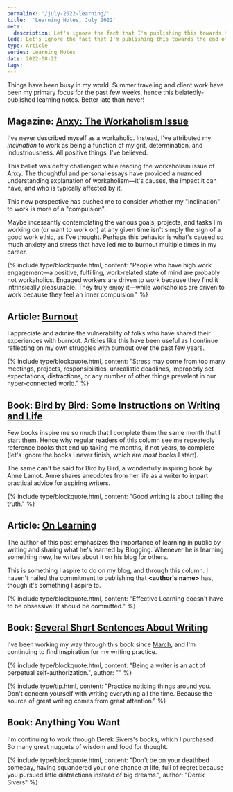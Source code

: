 ```yaml
---
permalink: '/july-2022-learning/'
title:  'Learning Notes, July 2022'
meta: 
  description: Let's ignore the fact that I'm publishing this towards the end of August. Regardless, here's what I learned in July.
lede: Let's ignore the fact that I'm publishing this towards the end of August. Regardless, here's what I learned in July.
type: Article
series: Learning Notes
date: 2022-08-22
tags: 
---
```


Things have been busy in my world. Summer traveling and client work have been my primary focus for the past few weeks, hence this belatedly-published learning notes. Better late than never!  

## Magazine: [Anxy: The Workaholism Issue]()

I've never described myself as a workaholic. Instead, I've attributed my _inclination_ to work as being a function of my grit, determination, and industriousness. All positive things, I've believed.

This belief was deftly challenged while reading the workaholism issue of Anxy. The thoughtful and personal essays have provided a nuanced understanding explanation of workaholism—it's causes, the impact it can have, and who is typically affected by it.

This new perspective has pushed me to consider whether my "inclination" to work is more of a "compulsion".

Maybe incessantly contemplating the various goals, projects, and tasks I'm working on (or want to work on) at any given time isn't simply the sign of a good work ethic, as I've thought. Perhaps this behavior is what's caused so much anxiety and stress that have led me to burnout multiple times in my career.

{% include type/blockquote.html, content: "People who have high work engagement—a positive, fulfilling, work-related state of mind are probably not workaholics. Engaged workers are driven to work because they find it intrinsically pleasurable. They truly enjoy it—while workaholics are driven to work because they feel an inner compulsion." %}

## Article: [Burnout](https://alistapart.com/article/burnout/) 

I appreciate and admire the vulnerability of folks who have shared their experiences with burnout. Articles like this have been useful as I continue reflecting on my own struggles with burnout over the past few years.

{% include type/blockquote.html, content: "Stress may come from too many meetings, projects, responsibilities, unrealistic deadlines, improperly set expectations, distractions, or any number of other things prevalent in our hyper-connected world." %}

## Book: [Bird by Bird: Some Instructions on Writing and Life]()

Few books inspire me so much that I complete them the same month that I start them. Hence why regular readers of this column see me repeatedly reference books that end up taking me months, if not years, to complete (let's ignore the books I never finish, which are *most* books I start).

The same can't be said for Bird by Bird, a wonderfully inspiring book by Anne Lamot. Anne shares anecdotes from her life as a writer to impart practical advice for aspiring writers.

{% include type/blockquote.html, content: "Good writing is about telling the truth." %}

## Article: [On Learning](https://www.compendiousthunks.com/musings/on-learning/)

The author of this post emphasizes the importance of learning in public by writing and sharing what he's learned by Blogging. Whenever he is learning something new, he writes about it on his blog for others.

This is something I aspire to do on my blog, and through this column. I haven't nailed the commitment to publishing that **<author's name>** has, though it's something I aspire to.

{% include type/blockquote.html, content: "Effective Learning doesn't have to be obsessive. It should be committed." %}

## Book: [Several Short Sentences About Writing](https://www.indiebound.org/book/9780307279415)

I've been working my way through this book since [March](/march-2022-learning/), and I'm continuing to find inspiration for my writing practice.

{% include type/blockquote.html, content: "Being a writer is an act of perpetual self-authorization.", author: "" %}

{% include type/tip.html, content: "Practice noticing things around you. Don't concern yourself with writing everything all the time. Because the source of great writing comes from great attention." %}

## Book: Anything You Want

I'm continuing to work through Derek Sivers's books, which I purchased **<insert month back link learning notes here>**. So many great nuggets of wisdom and food for thought.

{% include type/blockquote.html, content: "Don't be on your deathbed someday, having squandered your one chance at life, full of regret because you pursued little distractions instead of big dreams.", author: "Derek Sivers" %}